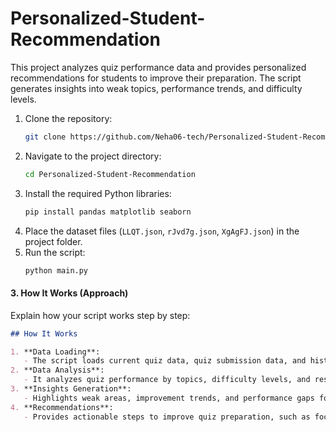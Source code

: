# Personalized-Student-Recommendation
This project analyzes quiz performance data and provides personalized recommendations for students to improve their preparation. The script generates insights into weak topics, performance trends, and difficulty levels.
1. Clone the repository:
   ```bash
   git clone https://github.com/Neha06-tech/Personalized-Student-Recommendation.git
   ```
2. Navigate to the project directory:
   ```bash
   cd Personalized-Student-Recommendation
   ```
3. Install the required Python libraries:
   ```bash
   pip install pandas matplotlib seaborn
   ```
4. Place the dataset files (`LLQT.json`, `rJvd7g.json`, `XgAgFJ.json`) in the project folder.
5. Run the script:
   ```bash
   python main.py
   ```

#### 3. **How It Works (Approach)**
Explain how your script works step by step:
```markdown
## How It Works

1. **Data Loading**:
   - The script loads current quiz data, quiz submission data, and historical quiz data from JSON files.
2. **Data Analysis**:
   - It analyzes quiz performance by topics, difficulty levels, and response accuracy.
3. **Insights Generation**:
   - Highlights weak areas, improvement trends, and performance gaps for a given user.
4. **Recommendations**:
   - Provides actionable steps to improve quiz preparation, such as focusing on weak topics or specific difficulty levels.



